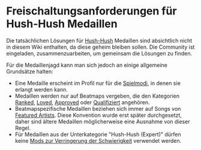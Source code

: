# Freischaltungsanforderungen für Hush-Hush Medaillen

Die tatsächlichen Lösungen für [Hush-Hush](/wiki/Medals#hush-hush) Medaillen sind absichtlich nicht in diesem Wiki enthalten, da diese geheim bleiben sollen. Die Community ist eingeladen, zusammenzuarbeiten, um gemeinsam die Lösungen zu finden.

Für die Medaillenjagd kann man sich jedoch an einige allgemeine Grundsätze halten:

- Eine Medaille erscheint im Profil nur für die [Spielmodi](/wiki/Game_mode), in denen sie erlangt werden kann.
- Medaillen werden nur auf Beatmaps vergeben, die den Kategorien [Ranked](/wiki/Beatmap/Category#ranked), [Loved](/wiki/Beatmap/Category#loved), [Approved](/wiki/Beatmap/Category#approved) oder [Qualifiziert](/wiki/Beatmap/Category#qualified) angehören.
- Beatmapspezifische Medaillen beziehen sich immer auf Songs von [Featured Artists](/wiki/People/Featured_Artists). Diese Konvention wurde erst später durchgesetzt, daher sind ältere Medaillen möglicherweise eine Ausnahme von dieser Regel.
- Für Medaillen aus der Unterkategorie "Hush-Hush (Expert)" dürfen keine [Mods zur Verringerung der Schwierigkeit](/wiki/Gameplay/Game_modifier#einfacher) verwendet werden.
